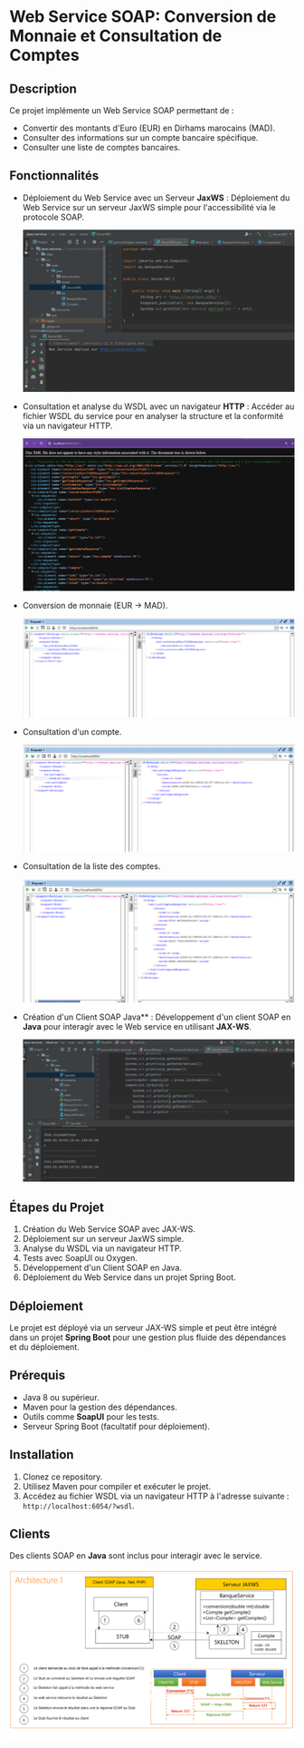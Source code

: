 # Web Service SOAP: Conversion de Monnaie et Consultation de Comptes

## Description
Ce projet implémente un Web Service SOAP permettant de :
- Convertir des montants d'Euro (EUR) en Dirhams marocains (MAD).
- Consulter des informations sur un compte bancaire spécifique.
- Consulter une liste de comptes bancaires.

## Fonctionnalités

- Déploiement du Web Service avec un Serveur **JaxWS** : Déploiement du Web Service sur un serveur JaxWS simple pour l'accessibilité via le protocole SOAP.

  <img src="captures/2.png">
  
- Consultation et analyse du WSDL avec un navigateur **HTTP** : Accéder au fichier WSDL du service pour en analyser la structure et la conformité via un navigateur HTTP.

  <img src="captures/1.png">


- Conversion de monnaie (EUR → MAD).

  <img src="captures/3.png">

- Consultation d'un compte.

  <img src="captures/4.png">

- Consultation de la liste des comptes.

  <img src="captures/5.png">

- Création d'un Client SOAP Java** : Développement d'un client SOAP en **Java** pour interagir avec le Web service en utilisant **JAX-WS**.

  <img src="captures/6.png">


## Étapes du Projet
1. Création du Web Service SOAP avec JAX-WS.
2. Déploiement sur un serveur JaxWS simple.
3. Analyse du WSDL via un navigateur HTTP.
4. Tests avec SoapUI ou Oxygen.
5. Développement d'un Client SOAP en Java.
6. Déploiement du Web Service dans un projet Spring Boot.

## Déploiement
Le projet est déployé via un serveur JAX-WS simple et peut être intégré dans un projet **Spring Boot** pour une gestion plus fluide des dépendances et du déploiement.

## Prérequis
- Java 8 ou supérieur.
- Maven pour la gestion des dépendances.
- Outils comme **SoapUI** pour les tests.
- Serveur Spring Boot (facultatif pour déploiement).

## Installation
1. Clonez ce repository.
2. Utilisez Maven pour compiler et exécuter le projet.
3. Accédez au fichier WSDL via un navigateur HTTP à l'adresse suivante : `http://localhost:6054/?wsdl`.

## Clients
Des clients SOAP en **Java** sont inclus pour interagir avec le service.

<img src="captures/8.png">